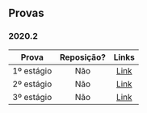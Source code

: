 ## Provas

### 2020.2
**Prova** | **Reposição?** | **Links** |
:---: | :---:| :---: |
1º estágio | Não | [Link](https://drive.google.com/file/d/1rORiRydQ0ljVbFW9JbdoBtUJlLD2Xmur/view?usp=share_link) |
2º estágio | Não | [Link](https://drive.google.com/drive/folders/1aGIndU1VhXsvB7pdtTMoTGh2iKUYRqzB?usp=share_link) |
3º estágio | Não | [Link](https://drive.google.com/file/d/1LU5oHaBj1SUvPK45UhsotRnxqGNlV4fB/view) |